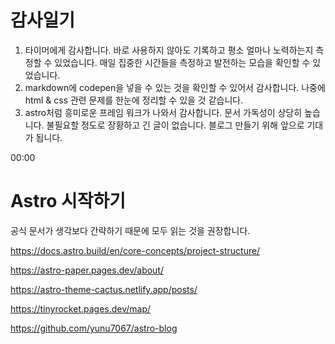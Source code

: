 # 감사일기

1. 타이머에게 감사합니다. 바로 사용하지 않아도 기록하고 평소 얼마나 노력하는지 측정할 수 있었습니다. 매일 집중한 시간들을 측정하고 발전하는 모습을 확인할 수 있었습니다.
2. markdown에 codepen을 넣을 수 있는 것을 확인할 수 있어서 감사합니다. 나중에 html & css 관련 문제를 한눈에 정리할 수 있을 것 같습니다.
3. astro처럼 흥미로운 프레임 워크가 나와서 감사합니다. 문서 가독성이 상당히 높습니다. 불필요할 정도로 장황하고 긴 글이 없습니다. 블로그 만들기 위해 앞으로 기대가 됩니다.

00:00

# Astro 시작하기

공식 문서가 생각보다 간략하기 때문에 모두 읽는 것을 권장합니다.

https://docs.astro.build/en/core-concepts/project-structure/

https://astro-paper.pages.dev/about/

https://astro-theme-cactus.netlify.app/posts/

https://tinyrocket.pages.dev/map/

https://github.com/yunu7067/astro-blog
